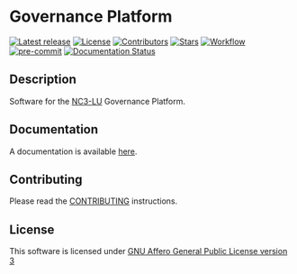 # Governance Platform

[![Latest release](https://img.shields.io/github/release/informed-governance-project/governance-platform.svg?style=flat-square)](https://github.com/informed-governance-project/governance-platform/releases/latest)
[![License](https://img.shields.io/github/license/informed-governance-project/governance-platform.svg?style=flat-square)](https://www.gnu.org/licenses/agpl-3.0.html)
[![Contributors](https://img.shields.io/github/contributors/informed-governance-project/governance-platform.svg?style=flat-square)](https://github.com/informed-governance-project/governance-platform/graphs/contributors)
[![Stars](https://img.shields.io/github/stars/informed-governance-project/governance-platform.svg?style=flat-square)](https://github.com/informed-governance-project/governance-platform/stargazers)
[![Workflow](https://github.com/informed-governance-project/governance-platform/workflows/Python%20application%20tests/badge.svg?style=flat-square)](https://github.com/informed-governance-project/NISINP/actions?query=workflow%3A%22Python+application+tests%22)
[![pre-commit](https://img.shields.io/badge/pre--commit-enabled-brightgreen?logo=pre-commit&logoColor=white)](https://github.com/pre-commit/pre-commit)
[![Documentation Status](https://readthedocs.org/projects/governance-platform/badge/?version=latest)](https://governance-platform.readthedocs.io/en/latest/?badge=latest)

## Description

Software for the [NC3-LU](https://github.com/NC3-LU/) Governance Platform.


## Documentation

A documentation is available [here](https://governance-platform.readthedocs.io).


## Contributing

Please read the [CONTRIBUTING](CONTRIBUTING.md) instructions.


## License

This software is licensed under
[GNU Affero General Public License version 3](https://www.gnu.org/licenses/agpl-3.0.html)
